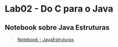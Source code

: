 # Lab02 - Do C para o Java
## Notebook sobre Java Estruturas
> [Notebook - JavaEstruturas](https://github.com/EduardoRambauskeIC/MC322/blob/main/lab02/notebook/lab02-java-estruturas-ra247055.ipynb)
